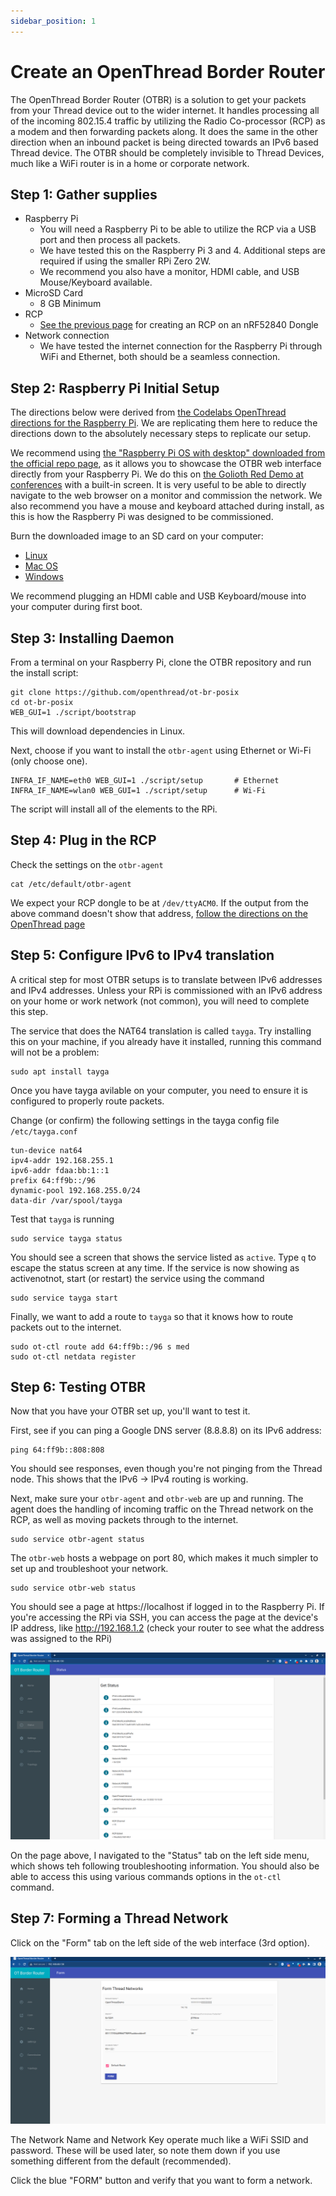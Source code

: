 ```yaml
---
sidebar_position: 1
---
```


# Create an OpenThread Border Router

The OpenThread Border Router (OTBR) is a solution to get your packets from your Thread device out to the wider internet. It handles processing all of the incoming 802.15.4 traffic by utilizing the Radio Co-processor (RCP) as a modem and then forwarding packets along. It does the same in the other direction when an inbound packet is being directed towards an IPv6 based Thread device. The OTBR should be completely invisible to Thread Devices, much like a WiFi router is in a home or corporate network. 

## Step 1: Gather supplies

* Raspberry Pi
  * You will need a Raspberry Pi to be able to utilize the RCP via a USB port and then process all packets. 
  * We have tested this on the Raspberry Pi 3 and 4. Additional steps are required if using the smaller RPi Zero 2W.
  * We recommend you also have a monitor, HDMI cable, and USB Mouse/Keyboard available.
* MicroSD Card 
  * 8 GB Minimum
* RCP 
  * [See the previous page](create-rcp) for creating an RCP on an nRF52840 Dongle
* Network connection
  * We have tested the internet connection for the Raspberry Pi through WiFi and Ethernet, both should be a seamless connection. 

## Step 2: Raspberry Pi Initial Setup

The directions below were derived from [the Codelabs OpenThread directions for the Raspberry Pi](https://openthread.io/guides/border-router/raspberry-pi). We are replicating them here to reduce the directions down to the absolutely necessary steps to replicate our setup. 

We recommend using [the "Raspberry Pi OS with desktop" downloaded from the official repo page](https://www.raspberrypi.com/software/operating-systems/), as it allows you to showcase the OTBR web interface directly from your Raspberry Pi. We do this on [the Golioth Red Demo at conferences](https://blog.golioth.io/golioth-showcase-at-zds/) with a built-in screen. It is very useful to be able to directly navigate to the web browser on a monitor and commission the network. We also recommend you have a mouse and keyboard attached during install, as this is how the Raspberry Pi was designed to be commissioned. 

Burn the downloaded image to an SD card on your computer: 

* [Linux](https://www.raspberrypi.org/documentation/installation/installing-images/linux.md)
* [Mac OS](https://www.raspberrypi.org/documentation/installation/installing-images/mac.md)
* [Windows](https://www.raspberrypi.org/documentation/installation/installing-images/windows.md)

We recommend plugging an HDMI cable and USB Keyboard/mouse into your computer during first boot. 

## Step 3: Installing Daemon

From a terminal on your Raspberry Pi, clone the OTBR repository and run the install script:

```
git clone https://github.com/openthread/ot-br-posix
cd ot-br-posix
WEB_GUI=1 ./script/bootstrap
```

This will download dependencies in Linux.

Next, choose if you want to install the `otbr-agent` using Ethernet or Wi-Fi (only choose one).

```
INFRA_IF_NAME=eth0 WEB_GUI=1 ./script/setup       # Ethernet
INFRA_IF_NAME=wlan0 WEB_GUI=1 ./script/setup      # Wi-Fi
```

The script will install all of the elements to the RPi.

## Step 4: Plug in the RCP

Check the settings on the `otbr-agent`

```
cat /etc/default/otbr-agent
```

We expect your RCP dongle to be at `/dev/ttyACM0`. If the output from the above command doesn't show that address, [follow the directions on the OpenThread page](https://openthread.io/guides/border-router/build#attach-and-configure-rcp-device)

## Step 5: Configure IPv6 to IPv4 translation

A critical step for most OTBR setups is to translate between IPv6 addresses and IPv4 addresses. Unless your RPi is commissioned with an IPv6 address on your home or work network (not common), you will need to complete this step. 

The service that does the NAT64 translation is called `tayga`. Try installing this on your machine, if you already have it installed, running this command will not be a problem:

```
sudo apt install tayga
```

Once you have tayga avilable on your computer, you need to ensure it is configured to properly route packets. 

Change (or confirm) the following settings in the tayga config file `/etc/tayga.conf`

```
tun-device nat64
ipv4-addr 192.168.255.1
ipv6-addr fdaa:bb:1::1
prefix 64:ff9b::/96
dynamic-pool 192.168.255.0/24
data-dir /var/spool/tayga
```

Test that `tayga` is running 

```
sudo service tayga status
```



You should see a screen that shows the service listed as `active`. Type `q` to escape the status screen at any time. If the service is now showing as activenotnot, start (or restart) the service using the command 

```
sudo service tayga start
```

Finally, we want to add a route to `tayga` so that it knows how to route packets out to the internet. 

```
sudo ot-ctl route add 64:ff9b::/96 s med
sudo ot-ctl netdata register
```

## Step 6: Testing OTBR

Now that you have your OTBR set up, you'll want to test it.

First, see if you can ping a Google DNS server (8.8.8.8) on its IPv6 address:

```
ping 64:ff9b::808:808
```

You should see responses, even though you're not pinging from the Thread node. This shows that the IPv6 -> IPv4 routing is working.

Next, make sure your `otbr-agent` and `otbr-web` are up and running. The agent does the handling of incoming traffic on the Thread network on the RCP, as well as moving packets through to the internet. 

```
sudo service otbr-agent status
```

The `otbr-web` hosts a webpage on port 80, which makes it much simpler to set up and troubleshoot your network.

```
sudo service otbr-web status
```

You should see a page at https://localhost if logged in to the Raspberry Pi. If you're accessing the RPi via SSH, you can access the page at the device's IP address, like http://192.168.1.2 (check your router to see what the address was assigned to the RPi)

![OTBR-Web-Status](otbr-web-status.png)

On the page above, I navigated to the "Status" tab on the left side menu, which shows teh following troubleshooting information. You should also be able to access this using various commands options in the `ot-ctl` command.

## Step 7: Forming a Thread Network

Click on the "Form" tab on the left side of the web interface (3rd option). 

![OTBR-Web-Form](otbr-web-form.png)

The Network Name and Network Key operate much like a WiFi SSID and password. These will be used later, so note them down if you use something different from the default (recommended).

Click the blue "FORM" button and verify that you want to form a network.
